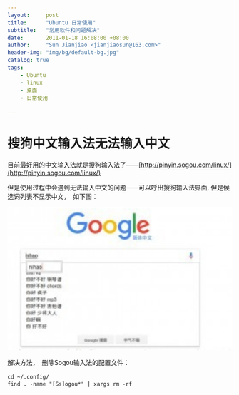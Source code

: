 ```yaml
---
layout:     post
title:      "Ubuntu 日常使用"  
subtitle:   "常用软件和问题解决"
date:       2011-01-18 16:08:00 +08:00
author:     "Sun Jianjiao <jianjiaosun@163.com>"
header-img: "img/bg/default-bg.jpg"
catalog: true
tags:
    - Ubuntu
    - linux
    - 桌面
    - 日常使用

---
```


# 搜狗中文输入法无法输入中文
目前最好用的中文输入法就是搜狗输入法了——[http://pinyin.sogou.com/linux/](http://pinyin.sogou.com/linux/)

但是使用过程中会遇到无法输入中文的问题——可以呼出搜狗输入法界面, 但是候选词列表不显示中文，　如下图：

![sogou pinin no chinese display](/img//post/ubuntu-daily-use/sogou-can-not--input-chinese.png)

 解决方法，　删除Sogou输入法的配置文件：

    cd ~/.config/
    find . -name "[Ss]ogou*" | xargs rm -rf
